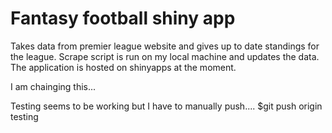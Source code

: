 # Fantasy football shiny app
 
Takes data from premier league website and gives up to date standings for the league. Scrape script is run on my local machine and updates the data. The application is hosted on shinyapps at the moment.

I am chainging this...

Testing seems to be working but I have to manually push.... $git push origin testing
